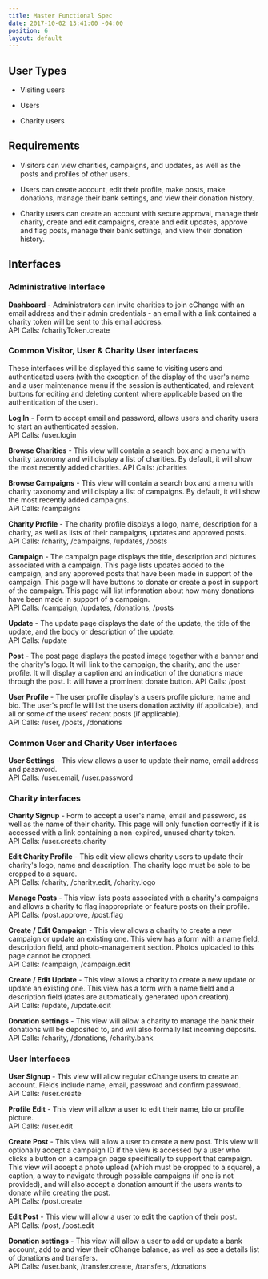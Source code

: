 ```yaml
---
title: Master Functional Spec
date: 2017-10-02 13:41:00 -04:00
position: 6
layout: default
---
```


## User Types

* Visiting users

* Users

* Charity users

## Requirements

* Visitors can view charities, campaigns, and updates, as well as the posts and profiles of other users.

* Users can create account, edit their profile, make posts, make donations, manage their bank settings, and view their donation history.

* Charity users can create an account with secure approval, manage their charity, create and edit campaigns, create and edit updates, approve and flag posts, manage their bank settings, and view their donation history.

## Interfaces

### Administrative Interface

**Dashboard** - Administrators can invite charities to join cChange with an email address and their admin credentials - an email with a link contained a charity token will be sent to this email address.\
API Calls: /charityToken.create

### Common Visitor, User & Charity User interfaces

These interfaces will be displayed this same to visiting users and authenticated users (with the exception of the display of the user's name and a user maintenance menu if the session is authenticated, and relevant buttons for editing and deleting content where applicable based on the authentication of the user).

**Log In** - Form to accept email and password, allows users and charity users to start an authenticated session.  
API Calls: /user.login

**Browse Charities** - This view will contain a search box and a menu with charity taxonomy and will display a list of charities. By default, it will show the most recently added charities.
API Calls: /charities

**Browse Campaigns** - This view will contain a search box and a menu with charity taxonomy and will display a list of campaigns. By default, it will show the most recently added campaigns.  
API Calls: /campaigns

**Charity Profile** - The charity profile displays a logo, name, description for a charity, as well as lists of their campaigns, updates and approved posts.  
API Calls: /charity, /campaigns, /updates, /posts

**Campaign** - The campaign page displays the title, description and pictures associated with a campaign. This page lists updates added to the campaign, and any approved posts that have been made in support of the campaign. This page will have buttons to donate or create a post in support of the campaign. This page will list information about how many donations have been made in support of a campaign.  
API Calls: /campaign, /updates, /donations, /posts

**Update** - The update page displays the date of the update, the title of the update, and the body or description of the update.  
API Calls: /update

**Post** - The post page displays the posted image together with a banner and the charity's logo. It will link to the campaign, the charity, and the user profile. It will display a caption and an indication of the donations made through the post. It will have a prominent donate button.
API Calls: /post

**User Profile** - The user profile display's a users profile picture, name and bio. The user's profile will list the users donation activity (if applicable), and all or some of the users' recent posts (if applicable).  
API Calls: /user, /posts, /donations

### Common User and Charity User interfaces

**User Settings** - This view allows a user to update their name, email address and password.  
API Calls: /user.email, /user.password

### Charity interfaces

**Charity Signup** - Form to accept a user's name, email and password, as well as the name of their charity. This page will only function correctly if it is accessed with a link containing a non-expired, unused charity token.  
API Calls: /user.create.charity

**Edit Charity Profile** - This edit view allows charity users to update their charity's logo, name and description. The charity logo must be able to be cropped to a square.  
API Calls: /charity, /charity.edit, /charity.logo

**Manage Posts** - This view lists posts associated with a charity's campaigns and allows a charity to flag inappropriate or feature posts on their profile.  
API Calls: /post.approve, /post.flag

**Create / Edit Campaign** - This view allows a charity to create a new campaign or update an existing one. This view has a form with a name field, description field, and photo-management section. Photos uploaded to this page cannot be cropped.  
API Calls: /campaign, /campaign.edit

**Create / Edit Update** - This view allows a charity to create a new update or update an existing one. This view has a form with a name field and a description field (dates are automatically generated upon creation).  
API Calls: /update, /update.edit

**Donation settings** - This view will allow a charity to manage the bank their donations will be deposited to, and will also formally list incoming deposits.  
API Calls: /charity, /donations, /charity.bank

### User Interfaces

**User Signup** - This view will allow regular cChange users to create an account. Fields include name, email, password and confirm password.  
API Calls: /user.create

**Profile Edit** - This view will allow a user to edit their name, bio or profile picture.  
API Calls: /user.edit

**Create Post** - This view will allow a user to create a new post. This view will optionally accept a campaign ID if the view is accessed by a user who clicks a button on a campaign page specifically to support that campaign. This view will accept a photo upload (which must be cropped to a square), a caption, a way to navigate through possible campaigns (if one is not provided), and will also accept a donation amount if the users wants to donate while creating the post.  
API Calls: /post.create

**Edit Post** - This view will allow a user to edit the caption of their post.  
API Calls: /post, /post.edit

**Donation settings** - This view will allow a user to add or update a bank account, add to and view their cChange balance, as well as see a details list of donations and transfers.  
API Calls: /user.bank, /transfer.create, /transfers, /donations